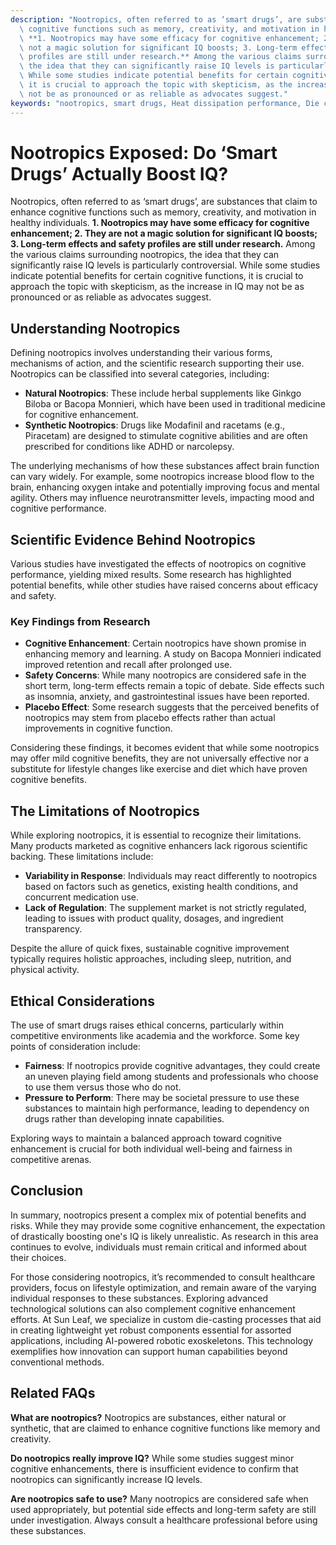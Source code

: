 ```yaml
---
description: "Nootropics, often referred to as ‘smart drugs’, are substances that claim to enhance\
  \ cognitive functions such as memory, creativity, and motivation in healthy individuals.\
  \ **1. Nootropics may have some efficacy for cognitive enhancement; 2. They are\
  \ not a magic solution for significant IQ boosts; 3. Long-term effects and safety\
  \ profiles are still under research.** Among the various claims surrounding nootropics,\
  \ the idea that they can significantly raise IQ levels is particularly controversial.\
  \ While some studies indicate potential benefits for certain cognitive functions,\
  \ it is crucial to approach the topic with skepticism, as the increase in IQ may\
  \ not be as pronounced or as reliable as advocates suggest."
keywords: "nootropics, smart drugs, Heat dissipation performance, Die casting process"
---
```

# Nootropics Exposed: Do ‘Smart Drugs’ Actually Boost IQ?

Nootropics, often referred to as ‘smart drugs’, are substances that claim to enhance cognitive functions such as memory, creativity, and motivation in healthy individuals. **1. Nootropics may have some efficacy for cognitive enhancement; 2. They are not a magic solution for significant IQ boosts; 3. Long-term effects and safety profiles are still under research.** Among the various claims surrounding nootropics, the idea that they can significantly raise IQ levels is particularly controversial. While some studies indicate potential benefits for certain cognitive functions, it is crucial to approach the topic with skepticism, as the increase in IQ may not be as pronounced or as reliable as advocates suggest.

## Understanding Nootropics

Defining nootropics involves understanding their various forms, mechanisms of action, and the scientific research supporting their use. Nootropics can be classified into several categories, including:

- **Natural Nootropics**: These include herbal supplements like Ginkgo Biloba or Bacopa Monnieri, which have been used in traditional medicine for cognitive enhancement.
- **Synthetic Nootropics**: Drugs like Modafinil and racetams (e.g., Piracetam) are designed to stimulate cognitive abilities and are often prescribed for conditions like ADHD or narcolepsy.
  
The underlying mechanisms of how these substances affect brain function can vary widely. For example, some nootropics increase blood flow to the brain, enhancing oxygen intake and potentially improving focus and mental agility. Others may influence neurotransmitter levels, impacting mood and cognitive performance.

## Scientific Evidence Behind Nootropics

Various studies have investigated the effects of nootropics on cognitive performance, yielding mixed results. Some research has highlighted potential benefits, while other studies have raised concerns about efficacy and safety.

### Key Findings from Research

- **Cognitive Enhancement**: Certain nootropics have shown promise in enhancing memory and learning. A study on Bacopa Monnieri indicated improved retention and recall after prolonged use.
- **Safety Concerns**: While many nootropics are considered safe in the short term, long-term effects remain a topic of debate. Side effects such as insomnia, anxiety, and gastrointestinal issues have been reported.
- **Placebo Effect**: Some research suggests that the perceived benefits of nootropics may stem from placebo effects rather than actual improvements in cognitive function.

Considering these findings, it becomes evident that while some nootropics may offer mild cognitive benefits, they are not universally effective nor a substitute for lifestyle changes like exercise and diet which have proven cognitive benefits.

## The Limitations of Nootropics

While exploring nootropics, it is essential to recognize their limitations. Many products marketed as cognitive enhancers lack rigorous scientific backing. These limitations include:

- **Variability in Response**: Individuals may react differently to nootropics based on factors such as genetics, existing health conditions, and concurrent medication use.
- **Lack of Regulation**: The supplement market is not strictly regulated, leading to issues with product quality, dosages, and ingredient transparency.
  
Despite the allure of quick fixes, sustainable cognitive improvement typically requires holistic approaches, including sleep, nutrition, and physical activity.

## Ethical Considerations

The use of smart drugs raises ethical concerns, particularly within competitive environments like academia and the workforce. Some key points of consideration include:

- **Fairness**: If nootropics provide cognitive advantages, they could create an uneven playing field among students and professionals who choose to use them versus those who do not.
- **Pressure to Perform**: There may be societal pressure to use these substances to maintain high performance, leading to dependency on drugs rather than developing innate capabilities.
  
Exploring ways to maintain a balanced approach toward cognitive enhancement is crucial for both individual well-being and fairness in competitive arenas.

## Conclusion

In summary, nootropics present a complex mix of potential benefits and risks. While they may provide some cognitive enhancement, the expectation of drastically boosting one's IQ is likely unrealistic. As research in this area continues to evolve, individuals must remain critical and informed about their choices.

For those considering nootropics, it’s recommended to consult healthcare providers, focus on lifestyle optimization, and remain aware of the varying individual responses to these substances. Exploring advanced technological solutions can also complement cognitive enhancement efforts. At Sun Leaf, we specialize in custom die-casting processes that aid in creating lightweight yet robust components essential for assorted applications, including AI-powered robotic exoskeletons. This technology exemplifies how innovation can support human capabilities beyond conventional methods.

## Related FAQs

**What are nootropics?**
Nootropics are substances, either natural or synthetic, that are claimed to enhance cognitive functions like memory and creativity.

**Do nootropics really improve IQ?**
While some studies suggest minor cognitive enhancements, there is insufficient evidence to confirm that nootropics can significantly increase IQ levels.

**Are nootropics safe to use?**
Many nootropics are considered safe when used appropriately, but potential side effects and long-term safety are still under investigation. Always consult a healthcare professional before using these substances.
